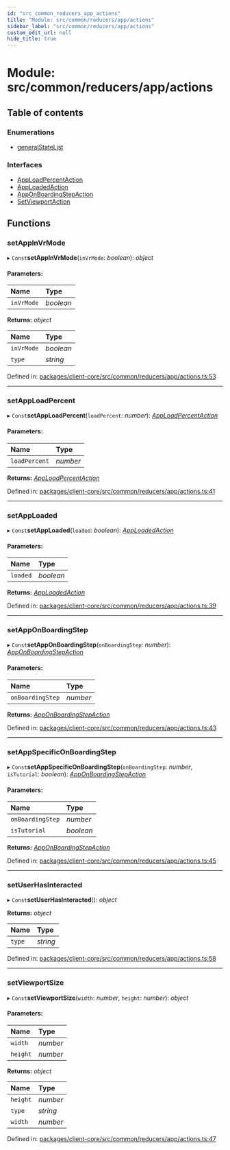 ```yaml
---
id: "src_common_reducers_app_actions"
title: "Module: src/common/reducers/app/actions"
sidebar_label: "src/common/reducers/app/actions"
custom_edit_url: null
hide_title: true
---
```


# Module: src/common/reducers/app/actions

## Table of contents

### Enumerations

- [generalStateList](../enums/src_common_reducers_app_actions.generalstatelist.md)

### Interfaces

- [AppLoadPercentAction](../interfaces/src_common_reducers_app_actions.apploadpercentaction.md)
- [AppLoadedAction](../interfaces/src_common_reducers_app_actions.apploadedaction.md)
- [AppOnBoardingStepAction](../interfaces/src_common_reducers_app_actions.apponboardingstepaction.md)
- [SetViewportAction](../interfaces/src_common_reducers_app_actions.setviewportaction.md)

## Functions

### setAppInVrMode

▸ `Const`**setAppInVrMode**(`inVrMode`: *boolean*): *object*

#### Parameters:

Name | Type |
:------ | :------ |
`inVrMode` | *boolean* |

**Returns:** *object*

Name | Type |
:------ | :------ |
`inVrMode` | *boolean* |
`type` | *string* |

Defined in: [packages/client-core/src/common/reducers/app/actions.ts:53](https://github.com/xr3ngine/xr3ngine/blob/77d12cea0/packages/client-core/src/common/reducers/app/actions.ts#L53)

___

### setAppLoadPercent

▸ `Const`**setAppLoadPercent**(`loadPercent`: *number*): [*AppLoadPercentAction*](../interfaces/src_common_reducers_app_actions.apploadpercentaction.md)

#### Parameters:

Name | Type |
:------ | :------ |
`loadPercent` | *number* |

**Returns:** [*AppLoadPercentAction*](../interfaces/src_common_reducers_app_actions.apploadpercentaction.md)

Defined in: [packages/client-core/src/common/reducers/app/actions.ts:41](https://github.com/xr3ngine/xr3ngine/blob/77d12cea0/packages/client-core/src/common/reducers/app/actions.ts#L41)

___

### setAppLoaded

▸ `Const`**setAppLoaded**(`loaded`: *boolean*): [*AppLoadedAction*](../interfaces/src_common_reducers_app_actions.apploadedaction.md)

#### Parameters:

Name | Type |
:------ | :------ |
`loaded` | *boolean* |

**Returns:** [*AppLoadedAction*](../interfaces/src_common_reducers_app_actions.apploadedaction.md)

Defined in: [packages/client-core/src/common/reducers/app/actions.ts:39](https://github.com/xr3ngine/xr3ngine/blob/77d12cea0/packages/client-core/src/common/reducers/app/actions.ts#L39)

___

### setAppOnBoardingStep

▸ `Const`**setAppOnBoardingStep**(`onBoardingStep`: *number*): [*AppOnBoardingStepAction*](../interfaces/src_common_reducers_app_actions.apponboardingstepaction.md)

#### Parameters:

Name | Type |
:------ | :------ |
`onBoardingStep` | *number* |

**Returns:** [*AppOnBoardingStepAction*](../interfaces/src_common_reducers_app_actions.apponboardingstepaction.md)

Defined in: [packages/client-core/src/common/reducers/app/actions.ts:43](https://github.com/xr3ngine/xr3ngine/blob/77d12cea0/packages/client-core/src/common/reducers/app/actions.ts#L43)

___

### setAppSpecificOnBoardingStep

▸ `Const`**setAppSpecificOnBoardingStep**(`onBoardingStep`: *number*, `isTutorial`: *boolean*): [*AppOnBoardingStepAction*](../interfaces/src_common_reducers_app_actions.apponboardingstepaction.md)

#### Parameters:

Name | Type |
:------ | :------ |
`onBoardingStep` | *number* |
`isTutorial` | *boolean* |

**Returns:** [*AppOnBoardingStepAction*](../interfaces/src_common_reducers_app_actions.apponboardingstepaction.md)

Defined in: [packages/client-core/src/common/reducers/app/actions.ts:45](https://github.com/xr3ngine/xr3ngine/blob/77d12cea0/packages/client-core/src/common/reducers/app/actions.ts#L45)

___

### setUserHasInteracted

▸ `Const`**setUserHasInteracted**(): *object*

**Returns:** *object*

Name | Type |
:------ | :------ |
`type` | *string* |

Defined in: [packages/client-core/src/common/reducers/app/actions.ts:58](https://github.com/xr3ngine/xr3ngine/blob/77d12cea0/packages/client-core/src/common/reducers/app/actions.ts#L58)

___

### setViewportSize

▸ `Const`**setViewportSize**(`width`: *number*, `height`: *number*): *object*

#### Parameters:

Name | Type |
:------ | :------ |
`width` | *number* |
`height` | *number* |

**Returns:** *object*

Name | Type |
:------ | :------ |
`height` | *number* |
`type` | *string* |
`width` | *number* |

Defined in: [packages/client-core/src/common/reducers/app/actions.ts:47](https://github.com/xr3ngine/xr3ngine/blob/77d12cea0/packages/client-core/src/common/reducers/app/actions.ts#L47)

